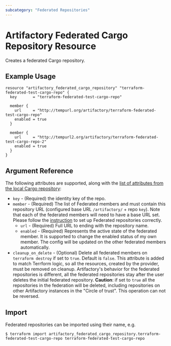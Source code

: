 ```yaml
---
subcategory: "Federated Repositories"
---
```

# Artifactory Federated Cargo Repository Resource

Creates a federated Cargo repository.

## Example Usage

```hcl
resource "artifactory_federated_cargo_repository" "terraform-federated-test-cargo-repo" {
  key       = "terraform-federated-test-cargo-repo"

  member {
    url     = "http://tempurl.org/artifactory/terraform-federated-test-cargo-repo"
    enabled = true
  }

  member {
    url     = "http://tempurl2.org/artifactory/terraform-federated-test-cargo-repo-2"
    enabled = true
  }
}
```

## Argument Reference

The following attributes are supported, along with the [list of attributes from the local Cargo repository](local_cargo_repository.md):

* `key` - (Required) the identity key of the repo.
* `member` - (Required) The list of Federated members and must contain this repository URL (configured base URL
  `/artifactory/` + repo `key`). Note that each of the federated members will need to have a base URL set.
  Please follow the [instruction](https://www.jfrog.com/confluence/display/JFROG/Working+with+Federated+Repositories#WorkingwithFederatedRepositories-SettingUpaFederatedRepository)
  to set up Federated repositories correctly.
  * `url` - (Required) Full URL to ending with the repository name.
  * `enabled` - (Required) Represents the active state of the federated member. It is supported to change the enabled
    status of my own member. The config will be updated on the other federated members automatically.
* `cleanup_on_delete` - (Optional) Delete all federated members on `terraform destroy` if set to `true`. Default is `false`. This attribute is added to match Terrform logic, so all the resources, created by the provider, must be removed on cleanup. Artifactory's behavior for the federated repositories is different, all the federated repositories stay after the user deletes the initial federated repository. **Caution**: if set to `true` all the repositories in the federation will be deleted, including repositories on other Artifactory instances in the "Circle of trust". This operation can not be reversed.


## Import

Federated repositories can be imported using their name, e.g.
```
$ terraform import artifactory_federated_cargo_repository.terraform-federated-test-cargo-repo terraform-federated-test-cargo-repo
```
